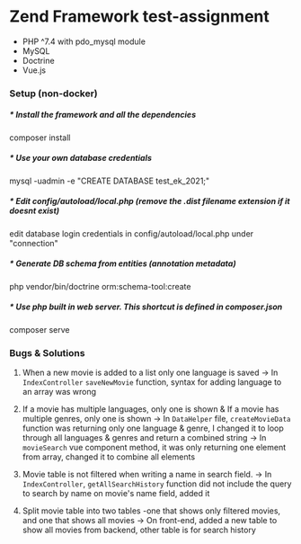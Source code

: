# Zend Framework test-assignment
- PHP ^7.4 with pdo_mysql module
- MySQL
- Doctrine
- Vue.js 

### Setup (non-docker)

##### * Install the framework and all the dependencies
composer install

##### * Use your own database credentials
mysql -uadmin -e "CREATE DATABASE test_ek_2021;"

##### * Edit config/autoload/local.php (remove the .dist filename extension if it doesnt exist) 
edit database login credentials in config/autoload/local.php under "connection"

##### * Generate DB schema from entities (annotation metadata)
php vendor/bin/doctrine orm:schema-tool:create

##### * Use php built in web server. This shortcut is defined in composer.json
composer serve

### Bugs & Solutions

1. When a new movie is added to a list only one language is saved
-> In `IndexController` `saveNewMovie` function, syntax for adding language to an array was wrong
   
2. If a movie has multiple languages, only one is shown &  If a movie has multiple genres, only one is shown
-> In `DataHelper` file, `createMovieData` function was returning only one language & genre, I changed it to loop through all languages & genres and return a combined string
-> In `movieSearch` vue component method, it was only returning one element from array, changed it to combine all elements
  
3. Movie table is not filtered when writing a name in search field.
-> In `IndexController`, `getAllSearchHistory` function did not include the query to search by name on movie's name field, added it
   
4. Split movie table into two tables -one that shows only filtered movies, and one that shows all movies
-> On front-end, added a new table to show all movies from backend, other table is for search history
